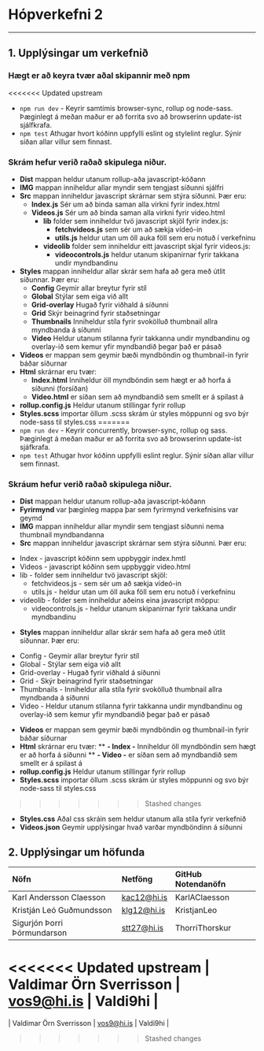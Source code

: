 # Hópverkefni 2
---
## 1. Upplýsingar um verkefnið
### Hægt er að keyra tvær aðal skipannir með npm
<<<<<<< Updated upstream
* `npm run dev` - Keyrir samtímis browser-sync, rollup og node-sass. Þæginlegt á meðan maður er að forrita svo að browserinn update-ist sjálfkrafa.
* `npm test` Athugar hvort kóðinn uppfylli eslint og stylelint reglur. Sýnir síðan allar villur sem finnast.
### Skrám hefur verið raðað skipulega niður.
* **Dist** mappan heldur utanum rollup-aða javascript-kóðann
* **IMG** mappan inniheldur allar myndir sem tengjast síðunni sjálfri
* **Src** mappan inniheldur javascript skrárnar sem stýra síðunni. Þær eru:
  * **Index.js** Sér um að binda saman alla virkni fyrir index.html
  * **Videos.js** Sér um að binda saman alla virkni fyrir video.html
     * **lib** folder sem inniheldur tvö javascript skjöl fyrir index.js:
        * **fetchvideos.js** sem sér um að sækja vídeó-in 
        * **utils.js** heldur utan um öll auka föll sem eru notuð í verkefninu
     * **videolib** folder sem inniheldur eitt javascript skjal fyrir videos.js:
        * **videocontrols.js** heldur utanum skipanirnar fyrir takkana undir myndbandinu
* **Styles** mappan inniheldur allar skrár sem hafa að gera með útlit síðunnar. Þær eru:
   * **Config** Geymir allar breytur fyrir stíl
   * **Global** Stýlar sem eiga við allt
   * **Grid-overlay** Hugað fyrir viðhald á síðunni
   * **Grid** Skýr beinagrind fyrir staðsetningar
   * **Thumbnails** Inniheldur stíla fyrir svokölluð thumbnail allra myndbanda á síðunni
   * **Video** Heldur utanum stílanna fyrir takkanna undir myndbandinu og overlay-ið sem kemur yfir myndbandið þegar það er pásað
* **Videos** er mappan sem geymir bæði myndböndin og thumbnail-in fyrir báðar síðurnar
* **Html** skrárnar eru tvær:
   * **Index.html** Inniheldur öll myndböndin sem hægt er að horfa á síðunni (forsíðan)
   * **Video.html** er síðan sem að myndbandið sem smellt er á spilast á
* **rollup.config.js** Heldur utanum stillingar fyrir rollup
* **Styles.scss** importar öllum .scss skrám úr styles möppunni og svo býr node-sass til styles.css
=======
* `npm run dev` - Keyrir concurrently, browser-sync, rollup og sass. Þæginlegt á meðan maður er að forrita svo að browserinn update-ist sjáfkrafa.
* `npm test` Athugar hvor kóðinn uppfylli eslint reglur. Sýnir síðan allar villur sem finnast.
### Skráum hefur verið raðað skipulega niður.
* **Dist** mappan heldur utanum rollup-aða javascript-kóðann
* **Fyrirmynd** var þæginleg mappa þar sem fyrirmynd verkefnisins var geymd
* **IMG** mappan inniheldur allar myndir sem tengjast síðunni nema thumbnail myndbandanna
* **Src** mappan inniheldur javascript skrárnar sem stýra síðunni. Þær eru:
- Index - javascript kóðinn sem uppbyggir index.hmtl
- Videos - javascript kóðinn sem uppbyggir video.html
- lib - folder sem inniheldur tvö javascript skjöl:
    - fetchvideos.js - sem sér um að sækja vídeó-in 
    - utils.js - heldur utan um öll auka föll sem eru notuð í verkefninu
- videolib - folder sem inniheldur aðeins eina javascript möppu:
    - videocontrols.js - heldur utanum skipanirnar fyrir takkana undir myndbandinu
* **Styles** mappan inniheldur allar skrár sem hafa að gera með útlit síðunnar. Þær eru:
- Config - Geymir allar breytur fyrir stíl
- Global - Stýlar sem eiga við allt
- Grid-overlay - Hugað fyrir viðhald á síðunni
- Grid - Skýr beinagrind fyrir staðsetningar
- Thumbnails - Inniheldur alla stíla fyrir svokölluð thumbnail allra myndbanda á síðunni
- Video - Heldur utanum stílanna fyrir takkanna undir myndbandinu og overlay-ið sem kemur yfir myndbandið þegar það er pásað
* **Videos** er mappan sem geymir bæði myndböndin og thumbnail-in fyrir báðar síðurnar
* **Html** skrárnar eru tvær:
** **- Index -** Inniheldur öll myndböndin sem hægt er að horfa á síðunni
** **- Video -** er síðan sem að myndbandið sem smellt er  á spilast á
* **rollup.config.js** Heldur utanum stillingar fyrir rollup
* **Styles.scss** importar öllum .scss skrám úr styles möppunni og svo býr node-sass til styles.css 
>>>>>>> Stashed changes
* **Styles.css** Aðal css skráin sem heldur utanum alla stíla fyrir verkefnið
* **Videos.json** Geymir upplýsingar hvað varðar myndböndinn á síðunni
## 2. Upplýsingar um höfunda
| Nöfn                        | Netföng       | GitHub Notendanöfn |
| :----------------------------|:-------------| :------------------|
| Karl Andersson Claesson     | kac12@hi.is   | KarlAClaesson |
| Kristján Leó Guðmundsson    | klg12@hi.is   | KristjanLeo   |
| Sigurjón Þorri Þórmundarson | stt27@hi.is   | ThorriThorskur|
<<<<<<< Updated upstream
| Valdimar Örn Sverrisson     | vos9@hi.is    | Valdi9hi      |
=======
| Valdimar Örn Sverrisson     | vos9@hi.is    | Valdi9hi      |
>>>>>>> Stashed changes
